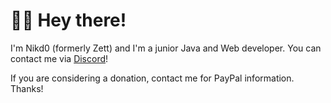 # 🧑‍💻 Hey there!
I'm Nikd0 (formerly Zett) and I'm a junior Java and Web developer. You can contact me via [Discord](https://discords.com/bio/p/nikd0)!

If you are considering a donation, contact me for PayPal information. Thanks!
